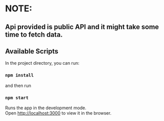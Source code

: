 # NOTE: 
## Api provided is public API and it might take some time to fetch data.
   
## Available Scripts

In the project directory, you can run:

### `npm install`
and then run
### `npm start`

Runs the app in the development mode.\
Open [http://localhost:3000](http://localhost:3000) to view it in the browser.

